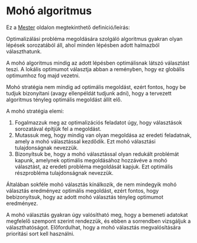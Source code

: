 # Mohó algoritmus

Ez a [Mester](mester.inf.elte.hu) oldalon megtekinthető definíció/leírás:

Optimalizálási probléma megoldására szolgáló algoritmus gyakran olyan lépések sorozatából áll, ahol minden lépésben adott halmazból választhatunk. 

A mohó algoritmus mindig az adott lépésben optimálisnak látszó választást teszi. 
A lokális optimumot választja abban a reményben, hogy ez globális optimumhoz fog majd vezetni.

Mohó stratégia nem mindig ad optimális megoldást, ezért fontos, hogy be tudjuk bizonyítani (avagy ellenpéldát tudjunk adni), hogy a tervezett algoritmus tényleg optimális megoldást állít elő.

A mohó stratégia elemi:

1. Fogalmazzuk meg az optimalizációs feladatot úgy, hogy választások sorozatával építjük fel a megoldást.
2. Mutassuk meg, hogy mindig van olyan megoldása az eredeti feladatnak, amely a mohó választással kezdődik. Ezt mohó választási tulajdonságnak nevezzük.
3. Bizonyítsuk be, hogy a mohó választással olyan redukált problémát kapunk, amelynek optimális megoldásához hozzávéve a mohó választást, az eredeti probléma megoldását kapjuk. Ezt optimális részprobléma tulajdonságnak nevezzük.

Általában sokféle mohó választás kínálkozik, de nem mindegyik mohó választás eredményez optimális megoldást, ezért fontos, hogy bebizonyítsuk, hogy az adott mohó választás tényleg optimumot eredményez. 

A mohó választás gyakran úgy valósítható meg, hogy a bemeneti adatokat megfelelő szempont szerint rendezzük, és ebben a sorrendben vizsgáljuk a választhatóságot.  Előfordulhat, hogy a mohó választás megvalósítására prioritási sort kell használni.
